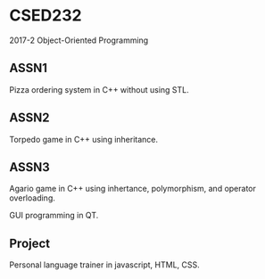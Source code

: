 # CSED232
2017-2 Object-Oriented Programming

## ASSN1
Pizza ordering system in C++ without using STL.

## ASSN2
Torpedo game in C++ using inheritance.

## ASSN3
Agario game in C++ using inhertance, polymorphism, and operator overloading.

GUI programming in QT.

## Project
Personal language trainer in javascript, HTML, CSS.

